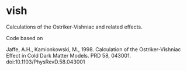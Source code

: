 # vish
Calculations of the Ostriker-Vishniac and related effects.

Code based on

Jaffe, A.H., Kamionkowski, M., 1998. Calculation of the Ostriker-Vishniac Effect in Cold Dark Matter Models. PRD 58, 043001. doi:10.1103/PhysRevD.58.043001
